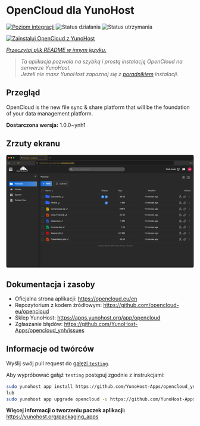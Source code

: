 <!--
To README zostało automatycznie wygenerowane przez <https://github.com/YunoHost/apps/tree/master/tools/readme_generator>
Nie powinno być ono edytowane ręcznie.
-->

# OpenCloud dla YunoHost

[![Poziom integracji](https://apps.yunohost.org/badge/integration/opencloud)](https://ci-apps.yunohost.org/ci/apps/opencloud/)
![Status działania](https://apps.yunohost.org/badge/state/opencloud)
![Status utrzymania](https://apps.yunohost.org/badge/maintained/opencloud)

[![Zainstaluj OpenCloud z YunoHost](https://install-app.yunohost.org/install-with-yunohost.svg)](https://install-app.yunohost.org/?app=opencloud)

*[Przeczytaj plik README w innym języku.](./ALL_README.md)*

> *Ta aplikacja pozwala na szybką i prostą instalację OpenCloud na serwerze YunoHost.*  
> *Jeżeli nie masz YunoHost zapoznaj się z [poradnikiem](https://yunohost.org/install) instalacji.*

## Przegląd

OpenCloud is the new file sync & share platform that will be the foundation of your data management platform.

**Dostarczona wersja:** 1.0.0~ynh1

## Zrzuty ekranu

![Zrzut ekranu z OpenCloud](./doc/screenshots/screenshot.png)

## Dokumentacja i zasoby

- Oficjalna strona aplikacji: <https://opencloud.eu/en>
- Repozytorium z kodem źródłowym: <https://github.com/opencloud-eu/opencloud>
- Sklep YunoHost: <https://apps.yunohost.org/app/opencloud>
- Zgłaszanie błędów: <https://github.com/YunoHost-Apps/opencloud_ynh/issues>

## Informacje od twórców

Wyślij swój pull request do [gałęzi `testing`](https://github.com/YunoHost-Apps/opencloud_ynh/tree/testing).

Aby wypróbować gałąź `testing` postępuj zgodnie z instrukcjami:

```bash
sudo yunohost app install https://github.com/YunoHost-Apps/opencloud_ynh/tree/testing --debug
lub
sudo yunohost app upgrade opencloud -u https://github.com/YunoHost-Apps/opencloud_ynh/tree/testing --debug
```

**Więcej informacji o tworzeniu paczek aplikacji:** <https://yunohost.org/packaging_apps>
